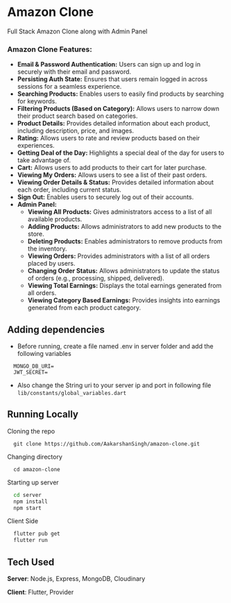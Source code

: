 # Amazon Clone

Full Stack Amazon Clone along with Admin Panel

### Amazon Clone Features:

- **Email & Password Authentication:** Users can sign up and log in securely with their email and password.
- **Persisting Auth State:** Ensures that users remain logged in across sessions for a seamless experience.
- **Searching Products:** Enables users to easily find products by searching for keywords.
- **Filtering Products (Based on Category):** Allows users to narrow down their product search based on categories.
- **Product Details:** Provides detailed information about each product, including description, price, and images.
- **Rating:** Allows users to rate and review products based on their experiences.
- **Getting Deal of the Day:** Highlights a special deal of the day for users to take advantage of.
- **Cart:** Allows users to add products to their cart for later purchase.
- **Viewing My Orders:** Allows users to see a list of their past orders.
- **Viewing Order Details & Status:** Provides detailed information about each order, including current status.
- **Sign Out:** Enables users to securely log out of their accounts.
- **Admin Panel:**
  - **Viewing All Products:** Gives administrators access to a list of all available products.
  - **Adding Products:** Allows administrators to add new products to the store.
  - **Deleting Products:** Enables administrators to remove products from the inventory.
  - **Viewing Orders:** Provides administrators with a list of all orders placed by users.
  - **Changing Order Status:** Allows administrators to update the status of orders (e.g., processing, shipped, delivered).
  - **Viewing Total Earnings:** Displays the total earnings generated from all orders.
  - **Viewing Category Based Earnings:** Provides insights into earnings generated from each product category.

## Adding dependencies

- Before running, create a file named .env in server folder and add the following variables

```
  MONGO_DB_URI=
  JWT_SECRET=
```

- Also change the String uri to your server ip and port in following file `lib/constants/global_variables.dart`

## Running Locally

Cloning the repo

```
  git clone https://github.com/AakarshanSingh/amazon-clone.git
```

Changing directory

```
  cd amazon-clone
```

Starting up server

```bash
  cd server
  npm install
  npm start
```

Client Side

```bash
  flutter pub get
  flutter run
```

## Tech Used

**Server**: Node.js, Express, MongoDB, Cloudinary

**Client**: Flutter, Provider
